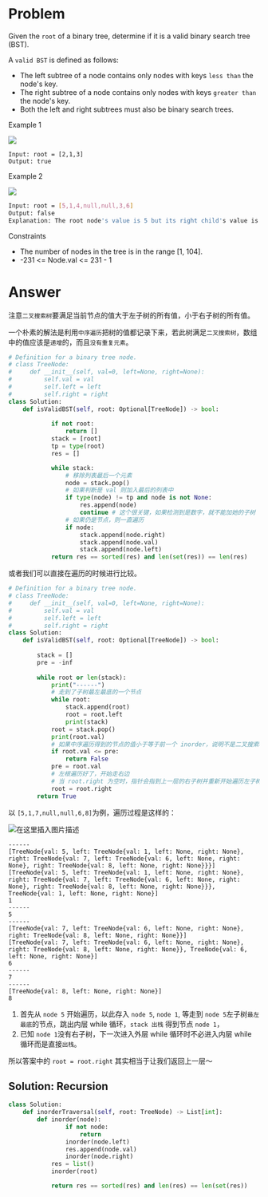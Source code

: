 # Problem
Given the `root` of a binary tree, determine if it is a valid binary search tree (BST).

A `valid BST` is defined as follows:

- The left subtree of a node contains only nodes with keys `less than` the node's key.
- The right subtree of a node contains only nodes with keys `greater than` the node's key.
- Both the left and right subtrees must also be binary search trees.

Example 1

![](https://assets.leetcode.com/uploads/2020/12/01/tree1.jpg)
```
Input: root = [2,1,3]
Output: true
```

Example 2

![](https://assets.leetcode.com/uploads/2020/12/01/tree2.jpg)
```bash
Input: root = [5,1,4,null,null,3,6]
Output: false
Explanation: The root node's value is 5 but its right child's value is 4.
```

Constraints
- The number of nodes in the tree is in the range [1, 104].
- -231 <= Node.val <= 231 - 1

# Answer
注意`二叉搜索树`要满足当前节点的值大于左子树的所有值，小于右子树的所有值。

一个朴素的解法是利用`中序遍历`把树的值都记录下来，若此树满足`二叉搜索树`，数组中的值应该是`递增`的，而且`没有重复元素`。
```python
# Definition for a binary tree node.
# class TreeNode:
#     def __init__(self, val=0, left=None, right=None):
#         self.val = val
#         self.left = left
#         self.right = right
class Solution:
    def isValidBST(self, root: Optional[TreeNode]) -> bool:     
    
            if not root:
                return []
            stack = [root]
            tp = type(root)
            res = []

            while stack:
                # 移除列表最后一个元素
                node = stack.pop()
                # 如果判断是 val 则加入最后的列表中
                if type(node) != tp and node is not None:
                    res.append(node)
                    continue # 这个很关键，如果检测到是数字，就不能加她的子树
                # 如果仍是节点，则一直遍历
                if node:
                    stack.append(node.right)
                    stack.append(node.val)
                    stack.append(node.left)
            return res == sorted(res) and len(set(res)) == len(res)
```

或者我们可以直接在遍历的时候进行比较。
```python
# Definition for a binary tree node.
# class TreeNode:
#     def __init__(self, val=0, left=None, right=None):
#         self.val = val
#         self.left = left
#         self.right = right
class Solution:
    def isValidBST(self, root: Optional[TreeNode]) -> bool:     
    
        stack = []
        pre = -inf
        
        while root or len(stack):
            print("------")
            # 走到了子树最左最底的一个节点
            while root:
                stack.append(root)
                root = root.left
                print(stack)
            root = stack.pop()
            print(root.val)
            # 如果中序遍历得到的节点的值小于等于前一个 inorder，说明不是二叉搜索树
            if root.val <= pre:
                return False
            pre = root.val
            # 左根遍历好了，开始走右边
            # 当 root.right 为空时，指针会指到上一层的右子树并重新开始遍历左子树
            root = root.right
        return True
```
以 `[5,1,7,null,null,6,8]`为例，遍历过程是这样的：

![在这里插入图片描述](https://img-blog.csdnimg.cn/1474cc649c344a0183ad22f6fc9ee703.png)
```
------
[TreeNode{val: 5, left: TreeNode{val: 1, left: None, right: None}, right: TreeNode{val: 7, left: TreeNode{val: 6, left: None, right: None}, right: TreeNode{val: 8, left: None, right: None}}}]
[TreeNode{val: 5, left: TreeNode{val: 1, left: None, right: None}, right: TreeNode{val: 7, left: TreeNode{val: 6, left: None, right: None}, right: TreeNode{val: 8, left: None, right: None}}}, TreeNode{val: 1, left: None, right: None}]
1
------
5
------
[TreeNode{val: 7, left: TreeNode{val: 6, left: None, right: None}, right: TreeNode{val: 8, left: None, right: None}}]
[TreeNode{val: 7, left: TreeNode{val: 6, left: None, right: None}, right: TreeNode{val: 8, left: None, right: None}}, TreeNode{val: 6, left: None, right: None}]
6
------
7
------
[TreeNode{val: 8, left: None, right: None}]
8
```
1. 首先从 `node 5` 开始遍历，以此存入 `node 5`, `node 1`, 等走到 `node 5`左子树`最左最底`的节点，跳出内层 while 循环，`stack 出栈` 得到节点 `node 1`，
2. 已知 `node 1`没有右子树，下一次进入外层 while 循环时不必进入内层 while 循环而是直接`出栈`。 

所以答案中的 `root = root.right` 其实相当于让我们返回上一层～

## Solution: Recursion
```python
class Solution:
    def inorderTraversal(self, root: TreeNode) -> List[int]:
        def inorder(node):
                if not node:
                    return
                inorder(node.left)
                res.append(node.val)
                inorder(node.right)
            res = list()
            inorder(root)

            return res == sorted(res) and len(res) == len(set(res))
```